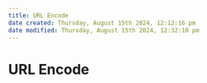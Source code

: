 ```yaml
---  
title: URL Encode  
date created: Thursday, August 15th 2024, 12:12:16 pm  
date modified: Thursday, August 15th 2024, 12:32:10 pm  
---  
```

# URL Encode  
  
